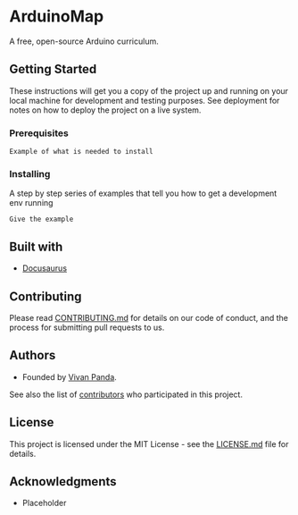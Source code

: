 # ArduinoMap

A free, open-source Arduino curriculum. 

## Getting Started

These instructions will get you a copy of the project up and running on your local machine for development and testing purposes. See deployment for notes on how to deploy the project on a live system.

### Prerequisites

```
Example of what is needed to install
```

### Installing

A step by step series of examples that tell you how to get a development env running

```
Give the example
```

## Built with

- [Docusaurus](https://docusaurus.io/)

## Contributing

Please read [CONTRIBUTING.md](https://gist.github.com/PurpleBooth/b24679402957c63ec426) for details on our code of conduct, and the process for submitting pull requests to us.

## Authors

* Founded by [Vivan Panda](https://github.com/vivanpanda).
  
See also the list of [contributors](https://github.com/your/project/contributors) who participated in this project.

## License

This project is licensed under the MIT License - see the [LICENSE.md](LICENSE.md) file for details.

## Acknowledgments

* Placeholder
